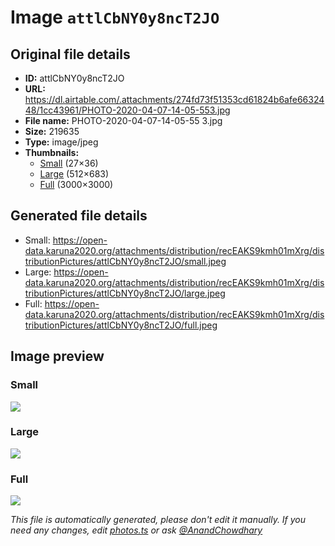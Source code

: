 # Image `attlCbNY0y8ncT2JO`

## Original file details

- **ID:** attlCbNY0y8ncT2JO
- **URL:** https://dl.airtable.com/.attachments/274fd73f51353cd61824b6afe6632448/1cc43961/PHOTO-2020-04-07-14-05-553.jpg
- **File name:** PHOTO-2020-04-07-14-05-55 3.jpg
- **Size:** 219635
- **Type:** image/jpeg
- **Thumbnails:**
  - [Small](https://dl.airtable.com/.attachmentThumbnails/918f6cc2c52c63620dcc2fc2bd0fe534/540804b2) (27×36)
  - [Large](https://dl.airtable.com/.attachmentThumbnails/67ec920437ef836d3529aca77c405668/caa0763c) (512×683)
  - [Full](https://dl.airtable.com/.attachmentThumbnails/b5d55e661ce31612899bfdb1b099fbf4/3ecae661) (3000×3000)

## Generated file details

- Small: https://open-data.karuna2020.org/attachments/distribution/recEAKS9kmh01mXrg/distributionPictures/attlCbNY0y8ncT2JO/small.jpeg
- Large: https://open-data.karuna2020.org/attachments/distribution/recEAKS9kmh01mXrg/distributionPictures/attlCbNY0y8ncT2JO/large.jpeg
- Full: https://open-data.karuna2020.org/attachments/distribution/recEAKS9kmh01mXrg/distributionPictures/attlCbNY0y8ncT2JO/full.jpeg

## Image preview

### Small

![](https://open-data.karuna2020.org/attachments/distribution/recEAKS9kmh01mXrg/distributionPictures/attlCbNY0y8ncT2JO/small.jpeg)

### Large

![](https://open-data.karuna2020.org/attachments/distribution/recEAKS9kmh01mXrg/distributionPictures/attlCbNY0y8ncT2JO/large.jpeg)

### Full

![](https://open-data.karuna2020.org/attachments/distribution/recEAKS9kmh01mXrg/distributionPictures/attlCbNY0y8ncT2JO/full.jpeg)

_This file is automatically generated, please don't edit it manually. If you need any changes, edit [photos.ts](/photos.ts) or ask [@AnandChowdhary](https://github.com/AnandChowdhary)_
